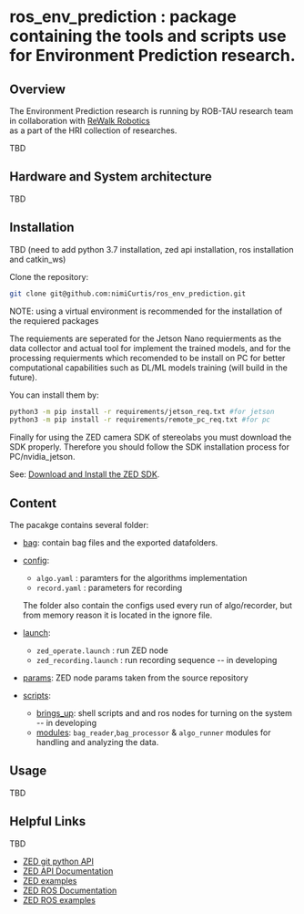 # ros_env_prediction : package containing the tools and scripts use for Environment Prediction research. 

## Overview

The Environment Prediction research is running by ROB-TAU research team in collaboration with [ReWalk Robotics](https://rewalk.com/)  
as a part of the HRI collection of researches. 

TBD
## Hardware and System architecture

TBD

## Installation
TBD (need to add python 3.7 installation, zed api installation, ros installation and catkin_ws)

Clone the repository:

```bash
git clone git@github.com:nimiCurtis/ros_env_prediction.git
```
NOTE: using a virtual environment is recommended for the installation of the requiered packages 

The requiements are seperated for the Jetson Nano requierments as the data collector and actual tool for implement the trained models, and for the processing requierments which recomended to be install on PC for better computational capabilities such as DL/ML models training (will build in the future).  

You can install them by:

```bash
python3 -m pip install -r requirements/jetson_req.txt #for jetson
python3 -m pip install -r requirements/remote_pc_req.txt #for pc
```

Finally for using the ZED camera SDK of stereolabs you must download the SDK properly.
Therefore you should follow the SDK installation process for PC/nvidia_jetson.

See: [Download and Install the ZED SDK](https://www.stereolabs.com/docs/installation/jetson/).


## Content

The pacakge contains several folder:
- [bag](env_recorder_pkg/bag): contain bag files and the exported datafolders.

- [config](env_recorder_pkg/config): 
    - ```algo.yaml``` : paramters for the algorithms implementation
    - ```record.yaml``` : parameters for recording
    
    The folder also contain the configs used every run of algo/recorder, but from memory reason it is located in the ignore file.


- [launch](env_recorder_pkg/launch):
    - ```zed_operate.launch``` : run ZED node
    -  ```zed_recording.launch``` : run recording sequence -- in developing
- [params](env_recorder_pkg/params): ZED node params taken from the source repository
- [scripts](env_recorder_pkg/scripts):
    - [brings_up](env_recorder_pkg/scripts/brings_up): shell scripts and and ros nodes for turning on the system -- in developing
    - [modules](env_recorder_pkg/scripts/modules): ```bag_reader```,```bag_processor``` & ```algo_runner``` modules for handling and analyzing the data.



## Usage 

TBD

## Helpful Links
TBD 
- [ZED git python API](https://github.com/stereolabs/zed-python-api)
- [ZED API Documentation](https://www.stereolabs.com/docs/api/)
- [ZED examples](https://github.com/stereolabs/zed-examples)
- [ZED ROS Documentation](https://www.stereolabs.com/docs/ros/)
- [ZED ROS examples](https://github.com/stereolabs/zed-ros-examples)

